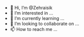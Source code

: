 - 👋 Hi, I’m @Zehraisik
- 👀 I’m interested in ...
- 🌱 I’m currently learning ...
- 💞️ I’m looking to collaborate on ...
- 📫 How to reach me ...

<!---
Zehraisik/Zehraisik is a ✨ special ✨ repository because its `README.md` (this file) appears on your GitHub profile.
You can click the Preview link to take a look at your changes.
--->
